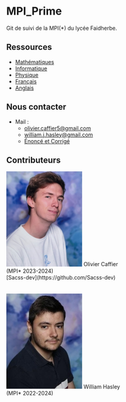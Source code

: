 # MPI_Prime
Git de suivi de la MPI(*) du lycée Faidherbe.


## Ressources

* [Mathématiques](/maths/readme_maths.md)
* [Informatique](/info/readme_info.md)
* [Physique](/physique/readme_physique.md)
* [Français](/français/readme_français.md)
* [Anglais](/anglais/readme_anglais.md)

## Nous contacter
* Mail :
  * olivier.caffier5@gmail.com
  * william.j.hasley@gmail.com
  * [Énoncé et Corrigé](https://drive.google.com/drive/folders/1QXxbjRL8K3j5Rz3CZH5EoPqfg3Jx73NI?usp=drive_link)
  
## Contributeurs

<img src="/misc/images/image_cv_olivier.jpg" alt="Olivier Caffier (MPI* 2023-2025)" width="200"/> 
Olivier Caffier  <br /> 
(MPI* 2023-2024) <br /> 
[Sacss-dev](https://github.com/Sacss-dev)

<br /> 
<br /> 
<br /> 
<img src="/misc/images/image_cv_william.jpg" alt="William Hasley (MPI* 2022-2024)" width="200"/> 
William Hasley  <br /> 
(MPI* 2022-2024)
